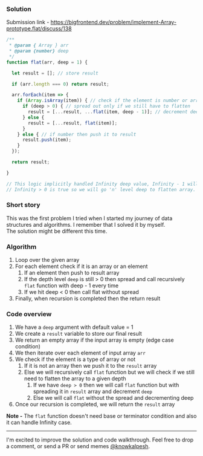 ### Solution

Submission link - https://bigfrontend.dev/problem/implement-Array-prototype.flat/discuss/138

```js
/**
 * @param { Array } arr
 * @param {number} deep
 */
function flat(arr, deep = 1) {

  let result = []; // store result 

  if (arr.length === 0) return result; 

  arr.forEach(item => {
    if (Array.isArray(item)) { // check if the element is number or array (do recursive call if item is an array)
      if (deep > 0) { // spread out only if we still have to flatten
        result = [...result, ...flat(item, deep - 1)]; // decrement deep value to have stopping further flattening array result
      } else {
        result = [...result, flat(item)];
      }
    } else { // if number then push it to result
      result.push(item);
    }
  });

  return result;

}

// This logic implicitly handled Infinity deep value, Infinity - 1 will be Infinity
// Infinity > 0 is true so we will go 'n' level deep to flatten array.
```

### Short story
This was the first problem I tried when I started my journey of data structures and algorithms. I remember that I solved it by myself. <br/>
The solution might be different this time.


### Algorithm
1. Loop over the given array
1. For each element check if it is an array or an element
    1. If an element then push to result array
    1. If the depth level `deep` is still > 0 then spread and call recursively `flat` function with deep - 1 every time
    1. If we hit deep < 0 then call flat without spread
1. Finally, when recursion is completed then the return result


### Code overview
1. We have a `deep` argument with default value = 1
1. We create a `result` variable to store our final result
1. We return an empty array if the input array is empty (edge case condition)
1. We then iterate over each element of input array `arr`
1. We check if the element is a type of array or not
    1. If it is not an array then we push it to the `result` array
    1. Else we will recursively call `flat` function but we will check if we still need to flatten the array to a given depth
        1. If we have `deep > 0` then we will call `flat` function but with spreading it in `result` array and decrement `deep`
        1. Else we will call `flat` without the spread and decrementing deep
1. Once our recursion is completed, we will return the `result` array

**Note -** The `flat` function doesn't need base or terminator condition and also it can handle Infinity case.


---

I'm excited to improve the solution and code walkthrough. Feel free to drop a comment, or send a PR or send memes [@knowkalpesh](https://twitter.com/knowkalpesh).
